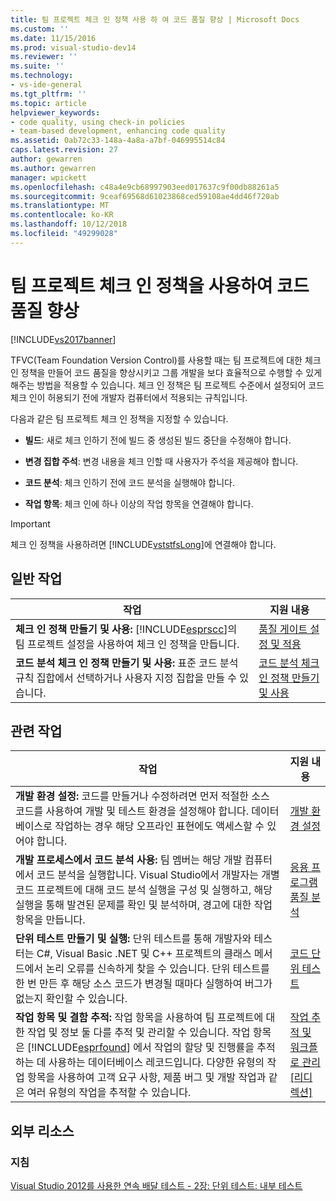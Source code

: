 ```yaml
---
title: 팀 프로젝트 체크 인 정책 사용 하 여 코드 품질 향상 | Microsoft Docs
ms.custom: ''
ms.date: 11/15/2016
ms.prod: visual-studio-dev14
ms.reviewer: ''
ms.suite: ''
ms.technology:
- vs-ide-general
ms.tgt_pltfrm: ''
ms.topic: article
helpviewer_keywords:
- code quality, using check-in policies
- team-based development, enhancing code quality
ms.assetid: 0ab72c33-148a-4a8a-a7bf-046995514c84
caps.latest.revision: 27
author: gewarren
ms.author: gewarren
manager: wpickett
ms.openlocfilehash: c48a4e9cb68997903eed017637c9f00db88261a5
ms.sourcegitcommit: 9ceaf69568d61023868ced59108ae4dd46f720ab
ms.translationtype: MT
ms.contentlocale: ko-KR
ms.lasthandoff: 10/12/2018
ms.locfileid: "49299028"
---
```

# <a name="enhancing-code-quality-with-team-project-check-in-policies"></a>팀 프로젝트 체크 인 정책을 사용하여 코드 품질 향상
[!INCLUDE[vs2017banner](../includes/vs2017banner.md)]

TFVC(Team Foundation Version Control)를 사용할 때는 팀 프로젝트에 대한 체크 인 정책을 만들어 코드 품질을 향상시키고 그룹 개발을 보다 효율적으로 수행할 수 있게 해주는 방법을 적용할 수 있습니다. 체크 인 정책은 팀 프로젝트 수준에서 설정되어 코드 체크 인이 허용되기 전에 개발자 컴퓨터에서 적용되는 규칙입니다.  
  
 다음과 같은 팀 프로젝트 체크 인 정책을 지정할 수 있습니다.  
  
-   **빌드**: 새로 체크 인하기 전에 빌드 중 생성된 빌드 중단을 수정해야 합니다.  
  
-   **변경 집합 주석**: 변경 내용을 체크 인할 때 사용자가 주석을 제공해야 합니다.  
  
-   **코드 분석**: 체크 인하기 전에 코드 분석을 실행해야 합니다.  
  
-   **작업 항목**: 체크 인에 하나 이상의 작업 항목을 연결해야 합니다.  
  
> [!IMPORTANT]
>  체크 인 정책을 사용하려면 [!INCLUDE[vststfsLong](../includes/vststfslong-md.md)]에 연결해야 합니다.  
  
## <a name="common-tasks"></a>일반 작업  
  
|작업|지원 내용|  
|----------|------------------------|  
|**체크 인 정책 만들기 및 사용:** [!INCLUDE[esprscc](../includes/esprscc-md.md)]의 팀 프로젝트 설정을 사용하여 체크 인 정책을 만듭니다.|[품질 게이트 설정 및 적용](http://msdn.microsoft.com/library/bdc5666e-6cf0-45b2-a0a1-133c3f61e852)|  
|**코드 분석 체크 인 정책 만들기 및 사용:** 표준 코드 분석 규칙 집합에서 선택하거나 사용자 지정 집합을 만들 수 있습니다.|[코드 분석 체크 인 정책 만들기 및 사용](../code-quality/creating-and-using-code-analysis-check-in-policies.md)|  
  
## <a name="related-tasks"></a>관련 작업  
  
|작업|지원 내용|  
|----------|------------------------|  
|**개발 환경 설정:** 코드를 만들거나 수정하려면 먼저 적절한 소스 코드를 사용하여 개발 및 테스트 환경을 설정해야 합니다. 데이터베이스로 작업하는 경우 해당 오프라인 표현에도 액세스할 수 있어야 합니다.|[개발 환경 설정](http://msdn.microsoft.com/en-us/7b686610-d379-4ca0-9608-73ef0e576e3a)|  
|**개발 프로세스에서 코드 분석 사용:** 팀 멤버는 해당 개발 컴퓨터에서 코드 분석을 실행합니다. Visual Studio에서 개발자는 개별 코드 프로젝트에 대해 코드 분석 실행을 구성 및 실행하고, 해당 실행을 통해 발견된 문제를 확인 및 분석하며, 경고에 대한 작업 항목을 만듭니다.|[응용 프로그램 품질 분석](../code-quality/analyzing-application-quality-by-using-code-analysis-tools.md)|  
|**단위 테스트 만들기 및 실행:** 단위 테스트를 통해 개발자와 테스터는 C#, Visual Basic .NET 및 C++ 프로젝트의 클래스 메서드에서 논리 오류를 신속하게 찾을 수 있습니다. 단위 테스트를 한 번 만든 후 해당 소스 코드가 변경될 때마다 실행하여 버그가 없는지 확인할 수 있습니다.|[코드 단위 테스트](../test/unit-test-your-code.md)|  
|**작업 항목 및 결함 추적:** 작업 항목을 사용하여 팀 프로젝트에 대한 작업 및 정보 둘 다를 추적 및 관리할 수 있습니다. 작업 항목은 [!INCLUDE[esprfound](../includes/esprfound-md.md)] 에서 작업의 할당 및 진행률을 추적하는 데 사용하는 데이터베이스 레코드입니다. 다양한 유형의 작업 항목을 사용하여 고객 요구 사항, 제품 버그 및 개발 작업과 같은 여러 유형의 작업을 추적할 수 있습니다.|[작업 추적 및 워크플로 관리 &#91;리디렉션&#93;](http://msdn.microsoft.com/en-us/d2d8637d-0ef8-4ca3-874e-a04713344032)|  
  
## <a name="external-resources"></a>외부 리소스  
  
### <a name="guidance"></a>지침  
 [Visual Studio 2012를 사용한 연속 배달 테스트 - 2장: 단위 테스트: 내부 테스트](http://go.microsoft.com/fwlink/?LinkID=255188)



